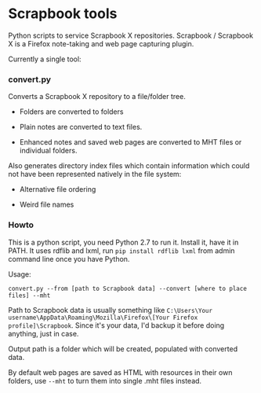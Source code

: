 # Scrapbook tools #

Python scripts to service Scrapbook X repositories. Scrapbook / Scrapbook X is a Firefox note-taking and web page capturing plugin.

Currently a single tool:


### convert.py

Converts a Scrapbook X repository to a file/folder tree.

* Folders are converted to folders

* Plain notes are converted to text files.

* Enhanced notes and saved web pages are converted to MHT files or individual folders.

Also generates directory index files which contain information which could not have been represented natively in the file system:

* Alternative file ordering

* Weird file names


### Howto

This is a python script, you need Python 2.7 to run it. Install it, have it in PATH. It uses rdflib and lxml, run `pip install rdflib lxml` from admin command line once you have Python.


Usage: 
```
convert.py --from [path to Scrapbook data] --convert [where to place files] --mht
```

Path to Scrapbook data is usually something like `C:\Users\Your username\AppData\Roaming\Mozilla\Firefox\[Your Firefox profile]\Scrapbook`. Since it's your data, I'd backup it before doing anything, just in case.

Output path is a folder which will be created, populated with converted data.

By default web pages are saved as HTML with resources in their own folders, use `--mht` to turn them into single .mht files instead.
